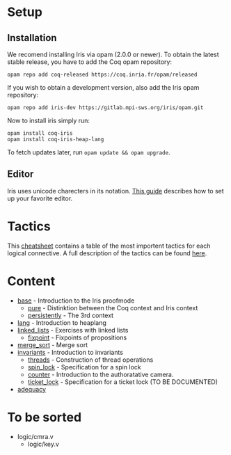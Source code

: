 # Setup
## Installation
We recomend installing Iris via opam (2.0.0 or
newer).  To obtain the latest stable release, you have to add the Coq opam
repository:

    opam repo add coq-released https://coq.inria.fr/opam/released

If you wish to obtain a development version, also add the Iris opam repository:

    opam repo add iris-dev https://gitlab.mpi-sws.org/iris/opam.git

Now to install iris simply run:

    opam install coq-iris
    opam install coq-iris-heap-lang

To fetch updates later, run `opam update && opam upgrade`.

## Editor
Iris uses unicode charecters in its notation. [This guide](https://gitlab.mpi-sws.org/iris/iris/-/blob/master/docs/editor.md) describes how to set up your favorite editor.

# Tactics
This [cheatsheet](/cheatsheet.md) contains a table of the most importent tactics for each logical connective. A full description of the tactics can be found [here](https://gitlab.mpi-sws.org/iris/iris/-/blob/master/docs/proof_mode.md).

# Content

- [base](/theories/base.v) - Introduction to the Iris proofmode
  - [pure](/theories/pure.v) - Distinktion between the Coq context and Iris context
  - [persistently](/theories/persistently.v) - The 3rd context
- [lang](/theories/lang.v) - Introduction to heaplang
- [linked_lists](/theories/linked_lists.v) - Exercises with linked lists
  - [fixpoint](/theories/fixpoint.v) - Fixpoints of propositions
- [merge_sort](/theories/merge_sort.v) - Merge sort
- [invariants](/theories/invariants.v) - Introduction to invariants
  - [threads](/theories/threads.v) - Construction of thread operations
  - [spin_lock](/theories/spin_lock.v) - Specification for a spin lock
  - [counter](/theories/counter.v) - Introduction to the authoratative camera.
  - [ticket_lock](/theories/ticket_lock.v) - Specification for a ticket lock (TO BE DOCUMENTED)
- [adequacy](/theories/adequacy.v)

# To be sorted
- logic/cmra.v
  - logic/key.v

